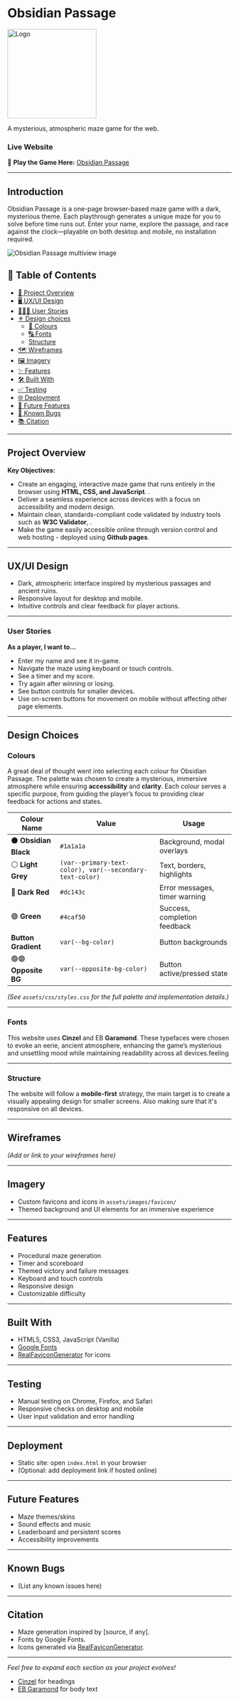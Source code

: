 # Obsidian Passage 

<img src="assets/images/readme/obsidian-logo.jpeg" alt="Logo" width="200" height="200">

A mysterious, atmospheric maze game for the web.

### **Live Website**
🔗 **Play the Game Here:** [Obsidian Passage](https://johnxt10.github.io/obsidian-passage/)  



---
## **Introduction**

Obsidian Passage is a one-page browser-based maze game with a dark, mysterious theme. Each playthrough generates a unique maze for you to solve before time runs out. Enter your name, explore the passage, and race against the clock—playable on both desktop and mobile, no installation required.

![Obsidian Passage multiview image](assets/images/readme/wireframes/multiview-wireframe.png)

## 📖 Table of Contents

- [📌 Project Overview](#project-overview)
- [🖥️ UX/UI Design](#uxui-design)
- [🧑‍🚶‍♂️ User Stories](#️user-stories)
- [⚜️ Design choices](#design-choices)
  - [🎨 Colours](#colours)
  - [🔠 Fonts](#fonts)
  - [Structure](#structure)
- [🗺️ Wireframes](#wireframes)
- [🖼️ Imagery](#imagery)
- [✨ Features](#features)
- [🛠️ Built With](#️built-with)
- [✅ Testing](#testing)
- [🌐 Deployment](#deployment)
- [🔮 Future Features](#future-features)
- [🐛 Known Bugs](#known-bugs)
- [📚 Citation](#citation)

---

## **Project Overview**
**Key Objectives:**  

- Create an engaging, interactive maze game that runs entirely in the browser using **HTML, CSS, and JavaScript**. .
- Deliver a seamless experience across devices with a focus on accessibility and modern design.
- Maintain clean, standards-compliant code validated by industry tools such as **W3C Validator**, .
- Make the game easily accessible online through version control and web hosting - deployed using **Github pages**.

---

## **UX/UI Design**

- Dark, atmospheric interface inspired by mysterious passages and ancient ruins.
- Responsive layout for desktop and mobile.
- Intuitive controls and clear feedback for player actions.

---

### User Stories
**As a player, I want to...**  
- Enter my name and see it in-game.
- Navigate the maze using keyboard or touch controls.
- See a timer and my score.
- Try again after winning or losing.
- See button controls for smaller devices.
- Use on-screen buttons for movement on mobile without affecting other page elements.

---

## **Design Choices**

### Colours

A great deal of thought went into selecting each colour for Obsidian Passage. The palette was chosen to create a mysterious, immersive atmosphere while ensuring **accessibility** and **clarity**. Each colour serves a specific purpose, from guiding the player’s focus to providing clear feedback for actions and states.

| Colour Name   | Value                                 | Usage                        |
|---------------|---------------------------------------|------------------------------|
| ⚫️ **Obsidian Black**| `#1a1a1a`                             | Background, modal overlays   |
| ⚪️ **Light Grey**    | `(var--primary-text-color), var(--secondary-text-color)`                             | Text, borders, highlights    |
| 🔴 **Dark Red**      | `#dc143c`                             | Error messages, timer warning|
| 🟢 **Green**         | `#4caf50`                             | Success, completion feedback |
| **Button Gradient** | `var(--bg-color)` | Button backgrounds           |
| 🟢🟣 **Opposite BG**   | `var(--opposite-bg-color)`            | Button active/pressed state  |

*(See `assets/css/styles.css` for the full palette and implementation details.)*

---

### Fonts

This website uses **Cinzel** and EB **Garamond**. These typefaces were chosen to evoke an eerie, ancient atmosphere, enhancing the game’s mysterious and unsettling mood while maintaining readability across all devices.feeling

---

### Structure

The website will follow a **mobile-first** strategy, the main target is to create a visually appealing design for smaller screens. Also making sure that it's responsive on all devices.

---

## **Wireframes**

*(Add or link to your wireframes here)*

---

## **Imagery**

- Custom favicons and icons in `assets/images/favicon/`
- Themed background and UI elements for an immersive experience

---

## Features

- Procedural maze generation
- Timer and scoreboard
- Themed victory and failure messages
- Keyboard and touch controls
- Responsive design
- Customizable difficulty

---

## Built With

- HTML5, CSS3, JavaScript (Vanilla)
- [Google Fonts](https://fonts.google.com/)
- [RealFaviconGenerator](https://realfavicongenerator.net/) for icons

---

## Testing

- Manual testing on Chrome, Firefox, and Safari
- Responsive checks on desktop and mobile
- User input validation and error handling

---

## Deployment

- Static site: open `index.html` in your browser
- (Optional: add deployment link if hosted online)

---

## Future Features

- Maze themes/skins
- Sound effects and music
- Leaderboard and persistent scores
- Accessibility improvements

---

## Known Bugs

- (List any known issues here)

---

## Citation

- Maze generation inspired by [source, if any].
- Fonts by Google Fonts.
- Icons generated via [RealFaviconGenerator](https://realfavicongenerator.net/).

---

*Feel free to expand each section as your project evolves!*


- [Cinzel](https://fonts.google.com/specimen/Cinzel) for headings
- [EB Garamond](https://fonts.google.com/specimen/EB+Garamond) for body text